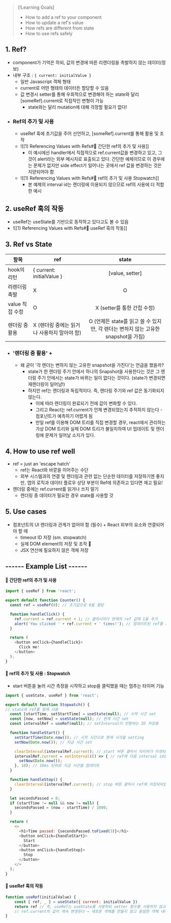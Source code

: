 >[!Learning Goals]
>- How to add a ref to your component
>- How to update a ref's value
>- How refs are different from state
>- How to use refs safely

## 1. Ref?
- component가 기억은 하되, 값의 변경에 따른 리렌더링을 촉발하지 않는 데이터(정보)
- 내부 구조 : `{ current: initialValue }`
	- 일반 Javascript 객체 형태
	- current로 어떤 형태의 데이터든 할당할 수 있음
	- 값 변경시 setter를 통해 우회적으로 변경해야 하는 state와 달리 \[someRef].current로 직접적인 변형이 가능
		- state와는 달리 mutation에 대해 걱정할 필요가 없다!
- ### Ref의 추가 및 사용
	- useRef 훅에 초기값을 주어 선언하고,  \[someRef].current를 통해 활용 및 조작
	- ![[1) Referencing Values with Refs#🔅 간단한 ref의 추가 및 사용]]
		- 이 예시에선 handler에서 직접적으로 ref.current값을 변경하고 있고, 그것이 alert라는 외부 메시지로 표출되고 있다. 간단한 예제이므로 이 경우에는 문제가 없지만 side effect가 일어나는 곳에서 ref 값을 변경하는 것은 지양되어야 함
	- ![[1) Referencing Values with Refs#🔅 ref의 추가 및 사용 Stopwatch]]
		- 본 예제의 interval id는 렌더링에 이용되지 않으므로 ref의 사용에 더 적합한 예시
## 2. useRef 훅의 작동
- useRef는 useState를 기반으로 동작하고 있다고도 볼 수 있음
- ![[1) Referencing Values with Refs#🔅 useRef 훅의 작동]]
## 3. Ref vs State
| 항목            | ref                                         |            state            |
| --------------- | ------------------------------------------- |:---------------------------:|
| hook의 리턴     | { current: initialValue }                   |      \[value, setter]       |
| 리렌더링 촉발   | X                                           |              O              |
| value 직접 수정 | O                                           | X (setter를 통한 간접 수정) |
| 렌더링 중 활용  | X (렌더링 중에는 읽거나 사용하지 말아야 함) |              O (언제든 state를 읽고 쓸 수 있지만, 각 렌더는 변하지 않는 고유한 snapshot을 가짐)              |
- ### '렌더링 중 활용' +
	- 왜 굳이 '각 렌더는 변하지 않는 고유한 snapshot을 가진다'는 언급을 했을까?
		- state가 한 렌더링 주기 안에서 하나의 Snapshot을 사용한다는 것은 그 렌더링 주기 안에서는 state가 바뀌는 일이 없다는 것이다. (state가 변경되면 재렌더링이 일어남!)
		- 하지만 ref는 렌더링과 독립적이다. 즉, 렌더링 주기와 ref 값은 동기화되지 않는다.
			- 이에 따라 렌더링이 완료되기 전에 값이 변화할 수 있다.
			- 그리고 React는 ref.current가 언제 변경되었는지 추적하지 않는다 - 컴포넌트가 예측하기 어렵게 됨
			- 만일 ref를 이용해 DOM 트리를 직접 변경할 경우, react에서 관리하는 가상 DOM 트리와 실제 DOM 트리가 불일치하여 UI 업데이트 및 렌더링에 문제가 일어날 소지가 있다.
## 4. How to use ref well
- ref = just an 'escape hatch'
	- ref는 React와 바깥을 이어주는 수단
	- 외부 시스템과의 연결 및 렌더링과 관련 없는 단순한 데이터를 저장하기엔 좋지만, 앱의 로직과 데이터 플로우 상당 부분이 Ref에 의존하고 있다면 재고 필요!
- 렌더링 중에는 ref.current를 읽거나 쓰지 말기
	- 렌더링 중 데이터가 필요한 경우 state를 사용할 것
## 5. Use cases
- 컴포넌트의 UI 렌더링과 관계가 없어야 함 (필수) + React 외부의 요소와 연결되어야 할 때
	- timeout ID 저장 (sm. stopwatch)
	- 실제 DOM element의 저장 및 조작 🌟
	- JSX 연산에 필요하지 않은 객체 저장

## ------ Example List ------
#### 🔅 간단한 ref의 추가 및 사용
```javascript
import { useRef } from 'react';

export default function Counter() {
  const ref = useRef(0); // 초기값으로 0을 할당

  function handleClick() {
    ref.current = ref.current + 1; // 클릭시마다 현재의 ref 값에 1을 추가
    alert('You clicked ' + ref.current + ' times!'); // 업데이트된 ref를 alert창에서 표출
  }

  return (
    <button onClick={handleClick}>
      Click me!
    </button>
  );
}

```
#### 🔅 ref의 추가 및 사용 : Stopwatch
- start 버튼을 눌러 시간 측정을 시작하고 stop을 클릭했을 때는 멈추는 타이머 기능
```javascript
import { useState, useRef } from 'react';

export default function Stopwatch() {
// state와 ref를 함께 사용
  const [startTime, setStartTime] = useState(null); // 시작 시간 set
  const [now, setNow] = useState(null); // 현재 시간 set
  const intervalRef = useRef(null); // setInterval이 반환하는 ID 저장용

  function handleStart() {
    setStartTime(Date.now()); // 시작 시간으로 현재 시각을 setting
    setNow(Date.now()); // 지금 시간 set

    clearInterval(intervalRef.current); // start 버튼 클릭시 타이머가 리셋되어야하므로 존재하던 타이머를 지워줌
    intervalRef.current = setInterval(() => { // ref에 다음 interval id를 저장, 이 id는 해당 Interval이 중지될 때까지 동일하게 유지됨
      setNow(Date.now());
    }, 10); // 10ms 단위로 지금 시간을 업데이트
  }

  function handleStop() {
	clearInterval(intervalRef.current); // stop 버튼 클릭시 ref에 저장되어있던 Id를 이용하여 interval 해제
  }

  let secondsPassed = 0;
  if (startTime != null && now != null) {
    secondsPassed = (now - startTime) / 1000;
  }

  return (
    <>
      <h1>Time passed: {secondsPassed.toFixed(3)}</h1>
      <button onClick={handleStart}>
        Start
      </button>
      <button onClick={handleStop}>
        Stop
      </button>
    </>
  );
}
```
#### 🔅 useRef 훅의 작동
```javascript
function useRef(initialValue) {
	const [ ref, _ ] = useState({ current: initialValue })
	return ref // 즉, useRef는 useState를 사용하되 setter 함수를 사용하지 않고 current key를 가진 js 객체를 state value로 리턴하는 함수와 유사
	// ref.current의 값이 계속 변경된다 → 새로운 객체를 만들지 않고 동일한 객체 내에서 값이 계속 업데이트!
}
```